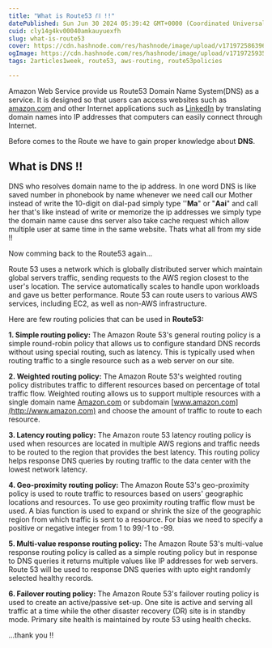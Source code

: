 ```yaml
---
title: "What is Route53 ⛙ !!"
datePublished: Sun Jun 30 2024 05:39:42 GMT+0000 (Coordinated Universal Time)
cuid: cly14g4kv00040amkauyuexfh
slug: what-is-route53
cover: https://cdn.hashnode.com/res/hashnode/image/upload/v1719725863969/d5143b77-5208-41d1-8202-af8b381d6a0d.jpeg
ogImage: https://cdn.hashnode.com/res/hashnode/image/upload/v1719725935709/dbbf88fe-a8e9-437b-875b-7531f00fc0a2.png
tags: 2articles1week, route53, aws-routing, route53policies

---
```


Amazon Web Service provide us Route53 Domain Name System(DNS) as a service. It is designed so that users can access websites such as [amazon.com](http://amazon.com) and other Internet applications such as [LinkedIn](http://linkedin.com) by translating domain names into IP addresses that computers can easily connect through Internet.

Before comes to the Route we have to gain proper knowledge about **DNS**.

## **What is DNS !!**

DNS who resolves domain name to the ip address. In one word DNS is like saved number in phonebook by name whenever we need call our Mother instead of write the 10-digit on dial-pad simply type ''**Ma**" or "**Aai**" and call her that's like instead of write or memorize the ip addresses we simply type the domain name cause dns server also take cache request which allow multiple user at same time in the same website. Thats what all from my side !!

Now comming back to the Route53 again...

Route 53 uses a network which is globally distributed server which maintain global servers traffic, sending requests to the AWS region closest to the user's location. The service automatically scales to handle upon workloads and gave us better performance. Route 53 can route users to various AWS services, including EC2, as well as non-AWS infrastructure.

Here are few routing policies that can be used in **Route53:**

**1\. Simple routing policy:** The Amazon Route 53's general routing policy is a simple round-robin policy that allows us to configure standard DNS records without using special routing, such as latency. This is typically used when routing traffic to a single resource such as a web server on our site.

**2\. Weighted routing policy:** The Amazon Route 53's weighted routing policy distributes traffic to different resources based on percentage of total traffic flow. Weighted routing allows us to support multiple resources with a single domain name [Amazon.com](http://Amazon.com) or subdomain [www.amazon.com](http://www.amazon.com) and choose the amount of traffic to route to each resource.

**3\. Latency routing policy:** The Amazon route 53 latency routing policy is used when resources are located in multiple AWS regions and traffic needs to be routed to the region that provides the best latency. This routing policy helps response DNS queries by routing traffic to the data center with the lowest network latency.

**4\. Geo-proximity routing policy:** The Amazon Route 53's geo-proximity policy is used to route traffic to resources based on users' geographic locations and resources. To use geo proximity routing traffic flow must be used. A bias function is used to expand or shrink the size of the geographic region from which traffic is sent to a resource. For bias we need to specify a positive or negative integer from 1 to 99/-1 to -99.

**5\. Multi-value response routing policy:** The Amazon Route 53's multi-value response routing policy is called as a simple routing policy but in response to DNS queries it returns multiple values like IP addresses for web servers. Route 53 will be used to response DNS queries with upto eight randomly selected healthy records.

**6\. Failover routing policy:** The Amazon Route 53's failover routing policy is used to create an active/passive set-up. One site is active and serving all traffic at a time while the other disaster recovery (DR) site is in standby mode. Primary site health is maintained by route 53 using health checks.

...thank you !!
